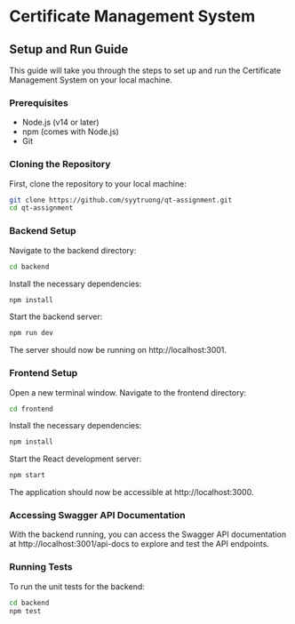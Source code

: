 # Certificate Management System

## Setup and Run Guide

This guide will take you through the steps to set up and run the Certificate Management System on your local machine.

### Prerequisites

- Node.js (v14 or later)
- npm (comes with Node.js)
- Git

### Cloning the Repository

First, clone the repository to your local machine:

```bash
git clone https://github.com/syytruong/qt-assignment.git
cd qt-assignment
```

### Backend Setup
Navigate to the backend directory:

```bash
cd backend
```

Install the necessary dependencies:

```bash
npm install
```

Start the backend server:
```bash
npm run dev
```
The server should now be running on http://localhost:3001.

### Frontend Setup
Open a new terminal window. Navigate to the frontend directory:

```bash
cd frontend
```

Install the necessary dependencies:

```bash
npm install
```

Start the React development server:
```bash
npm start
```

The application should now be accessible at http://localhost:3000.

### Accessing Swagger API Documentation
With the backend running, you can access the Swagger API documentation at http://localhost:3001/api-docs to explore and test the API endpoints.

### Running Tests

To run the unit tests for the backend:

```bash
cd backend
npm test
```